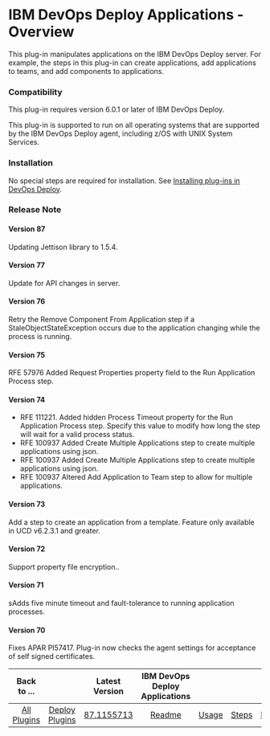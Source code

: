 
# IBM DevOps Deploy Applications - Overview


This plug-in manipulates applications on the IBM DevOps Deploy server. For example, the steps in this plug-in can create applications, add applications to teams, and add components to applications.

### Compatibility

This plug-in requires version 6.0.1 or later of IBM DevOps Deploy.

This plug-in is supported to run on all operating systems that are supported by the IBM DevOps Deploy agent, including z/OS with UNIX System Services.

### Installation

No special steps are required for installation. See [Installing plug-ins in DevOps Deploy](https://community.ibm.com/community/user/wasdevops/blogs/laurel-dickson-bull1/2022/06/13/install-plugins "Installing plug-ins in DevOps Deploy").

### Release Note

#### Version 87

 Updating Jettison library to 1.5.4.

#### Version 77

Update for API changes in server.

#### Version 76

Retry the Remove Component From Application step if a StaleObjectStateException occurs due to the application changing while the process is running.

#### Version 75

RFE 57976 Added Request Properties property field to the Run Application Process step.

#### Version 74

* RFE 111221. Added hidden Process Timeout property for the Run Application Process step. Specify this value to modify how long the step will wait for a valid process status.
* RFE 100937 Added Create Multiple Applications step to create multiple applications using json.
* RFE 100937 Added Create Multiple Applications step to create multiple applications using json.
* RFE 100937 Altered Add Application to Team step to allow for multiple applications.

#### Version 73

Add a step to create an application from a template. Feature only available in UCD v6.2.3.1 and greater.

#### Version 72

Support property file encryption..

#### Version 71

sAdds five minute timeout and fault-tolerance to running application processes.

#### Version 70

Fixes APAR PI57417. Plug-in now checks the agent settings for acceptance of self signed certificates.


|Back to ...||Latest Version|IBM DevOps Deploy Applications ||||
| :---: | :---: | :---: | :---: | :---: | :---: | :---: |
|[All Plugins](../../index.md)|[Deploy Plugins](../README.md)|[87.1155713](https://raw.githubusercontent.com/UrbanCode/IBM-UCD-PLUGINS/main/files/uDeploy-Application/ucd-uDeploy-Application-87.1155713.zip)|[Readme](README.md)|[Usage](usage.md)|[Steps](steps.md)|[Downloads](downloads.md)|
